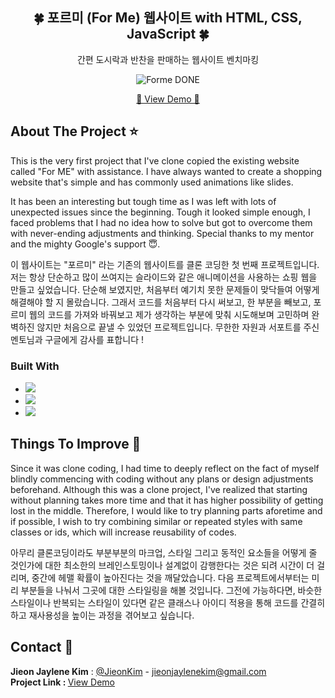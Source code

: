 <div align="center">
<h2>🍀 포르미 (For Me) 웹사이트 with HTML, CSS, JavaScript 🍀</h2>
  <p>
    간편 도시락과 반찬을 판매하는 웹사이트 벤치마킹
  </p>
  
  ![Forme DONE](https://user-images.githubusercontent.com/92348585/155891798-1aaaf8ac-91c2-4907-9963-c5b472e92581.gif)
  
  <a href="https://jieonkiim.github.io/ForMe_Web/">🔗 View Demo 🔗</a>
</div>


<!-- About The Project -->
## About The Project ⭐️

This is the very first project that I've clone copied the existing website called "For ME" with assistance. 
I have always wanted to create a shopping website that's simple and has commonly used animations like slides. 

It has been an interesting but tough time as I was left with lots of unexpected issues since the beginning. 
Tough it looked simple enough, I faced problems that I had no idea how to solve but got to overcome them 
with never-ending adjustments and thinking. Special thanks to my mentor and the mighty Google's support 😇. 

이 웹사이트는 "포르미" 라는 기존의 웹사이트를 클론 코딩한 첫 번째 프로젝트입니다. 
저는 항상 단순하고 많이 쓰여지는 슬라이드와 같은 애니메이션을 사용하는 쇼핑 웹을 만들고 싶었습니다.
단순해 보였지만, 처음부터 예기치 못한 문제들이 맞닥들여 어떻게 해결해야 할 지 몰랐습니다. 그래서 코드를 처음부터 다시 써보고, 
한 부분을 빼보고, 포르미 웹의 코드를 가져와 바꿔보고 제가 생각하는 부분에 맞춰 시도해보며 고민하며 완벽하진 않지만 처음으로 끝낼 수 있었던 프로젝트입니다. 
무한한 자원과 서포트를 주신 멘토님과 구글에게 감사를 표합니다 ! 


<!-- Built With -->
### Built With
  
* <img src="https://img.shields.io/badge/HTML5-E34F26?style=flat-square&logo=HTML5&logoColor=white"/>
* <img src="https://img.shields.io/badge/CSS3-0B4EA2?style=flat-square&logo=CSS3&logoColor=white"/></a>
* <img src="https://img.shields.io/badge/JavaScript-F7DF1E?style=flat-square&logo=JavaScript&logoColor=white"/></a>


## Things To Improve 🍪

Since it was clone coding, I had time to deeply reflect on the fact of myself blindly commencing with coding without any plans or design adjustments beforehand. Although this was a clone project, I've realized that starting without planning takes more time and that it has higher possibility of getting lost in the middle. Therefore, I would like to try planning parts aforetime and if possible, I wish to try combining similar or repeated styles with same classes or ids, which will increase reusability of codes.  

아무리 클론코딩이라도 부분부분의 마크업, 스타일 그리고 동적인 요소들을 어떻게 줄 것인가에 대한 최소한의 브레인스토밍이나 설계없이 감행한다는 것은 되려 시간이 더 걸리며, 중간에 헤맬 확률이 높아진다는 것을 깨달았습니다. 다음 프로젝트에서부터는 미리 부분들을 나눠서 그곳에 대한 스타일링을 해볼 것입니다. 그전에 가능하다면, 바슷한 스타일이나 반복되는 스타일이 있다면 같은 클래스나 아이디 적용을 통해 코드를 간결히하고 재사용성을 높이는 과정을 겪어보고 싶습니다.



<!-- CONTACT -->
## Contact 🌈

<strong>Jieon Jaylene Kim</strong> : [@JieonKim](https://www.linkedin.com/in/jieon-kim-933a43a8/) - jieonjaylenekim@gmail.com
<br>
<strong>Project Link : </strong> [View Demo]( https://jieonkiim.github.io/ForMe_Web/)
